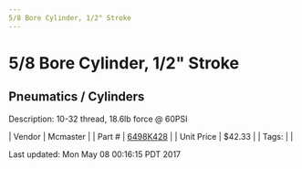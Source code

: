 ```yaml
---
5/8 Bore Cylinder, 1/2" Stroke
---
```

# 5/8 Bore Cylinder, 1/2" Stroke
## Pneumatics / Cylinders
Description: 	10-32 thread, 18.6lb force @ 60PSI 

| Vendor | Mcmaster | 
| Part # | [6498K428](https://www.mcmaster.com/#6498K428) | 
| Unit Price | $42.33 | 
| Tags: |  | 

Last updated: Mon May 08 00:16:15 PDT 2017